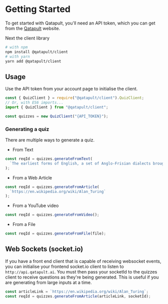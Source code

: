 # Getting Started

To get started with Qatapult, you'll need an API token, which you can get from the [Qatapult](https://qatapult.ai) website.

Next the client library

```sh
# with npm
npm install @qatapult/client
# with yarn
yarn add @qatapult/client
```

## Usage

Use the API token from your account page to initialise the client.

```javascript
const { QuizClient } = require("@qatapult/client").QuizClient;
// Or, with ES6 imports...
import { QuizClient } from "@qatapult/client";

const quizzes = new QuizClient("{API_TOKEN}");
```

### Generating a quiz

There are multiple ways to generate a quiz.

- From Text

```javascript
const reqId = quizzes.generateFromText(
  `The earliest forms of English, a set of Anglo-Frisian dialects brought to Great Britain by Anglo Saxon invaders in the fifth century, are called Old English. Beowulf is the most famous work in Old English, and has achieved national epic status in England, despite being set in Scandinavia. However, following the Norman conquest of England in 1066, the written form of the Anglo-Saxon language became less common.`
);
```

- From a Web Article

```javascript
const reqId = quizzes.generateFromArticle(
  `https://en.wikipedia.org/wiki/Alan_Turing`
);
```

- From a YouTube video

```javascript
const reqId = quizzes.generateFromVideo();
```

- From a File

```javascript
const reqId = quizzes.generateFromFile(file);
```

## Web Sockets (socket.io)

If you have a front end client that is capable of receiving websocket events, you can initialise your frontend socket.io client to listen to `http://api.qatapult.ai`. You must then pass your socketId to the quizzes client to receive questions as they're being generated. This is useful if you are generating from large inputs at a time.

```javascript
const articleLink = `https://en.wikipedia.org/wiki/Alan_Turing`;
const reqId = quizzes.generateFromArticle(articleLink, socketId);
```
